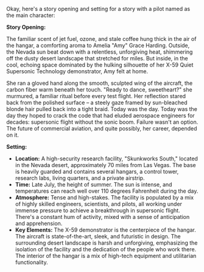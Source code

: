 Okay, here's a story opening and setting for a story with a pilot named as the main character:

**Story Opening:**

The familiar scent of jet fuel, ozone, and stale coffee hung thick in the air of the hangar, a comforting aroma to Amelia "Amy" Grace Harding. Outside, the Nevada sun beat down with a relentless, unforgiving heat, shimmering off the dusty desert landscape that stretched for miles. But inside, in the cool, echoing space dominated by the hulking silhouette of her X-59 Quiet Supersonic Technology demonstrator, Amy felt at home.

She ran a gloved hand along the smooth, sculpted wing of the aircraft, the carbon fiber warm beneath her touch. "Ready to dance, sweetheart?" she murmured, a familiar ritual before every test flight. Her reflection stared back from the polished surface – a steely gaze framed by sun-bleached blonde hair pulled back into a tight braid.  Today was the day. Today was the day they hoped to crack the code that had eluded aerospace engineers for decades: supersonic flight without the sonic boom. Failure wasn't an option. The future of commercial aviation, and quite possibly, her career, depended on it.

**Setting:**

*   **Location:** A high-security research facility, "Skunkworks South," located in the Nevada desert, approximately 70 miles from Las Vegas. The base is heavily guarded and contains several hangars, a control tower, research labs, living quarters, and a private airstrip.
*   **Time:** Late July, the height of summer. The sun is intense, and temperatures can reach well over 110 degrees Fahrenheit during the day.
*   **Atmosphere:** Tense and high-stakes. The facility is populated by a mix of highly skilled engineers, scientists, and pilots, all working under immense pressure to achieve a breakthrough in supersonic flight. There's a constant hum of activity, mixed with a sense of anticipation and apprehension.
*   **Key Elements:** The X-59 demonstrator is the centerpiece of the hangar. The aircraft is state-of-the-art, sleek, and futuristic in design. The surrounding desert landscape is harsh and unforgiving, emphasizing the isolation of the facility and the dedication of the people who work there. The interior of the hangar is a mix of high-tech equipment and utilitarian functionality.
